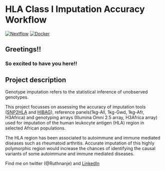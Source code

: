 # HLA Class I Imputation Accuracy Workflow

[![Nextflow](https://img.shields.io/badge/nextflow-%E2%89%A520.04.0-brightgreen.svg)](https://www.nextflow.io/)
[![Docker](https://img.shields.io/badge/docker%20registry-Quay.io-red)](https://quay.io/repository/nanjalaruth/impute-hla?tab=tags)

## Greetings!!
### So excited to have you here!!

## Project description
Genotype imputation refers to the statistical inference of unobserved genotypes.

This project focusses on assessing the accuracy of imputation tools ([SNP2HLA](http://software.broadinstitute.org/mpg/snp2hla/) and [HIBAG](https://github.com/zhengxwen/HIBAG)), reference panels(1kg-All, 1kg-Gwd, 1kg-Afr, H3Africa) and genotyping arrays (Illumina Omni 2.5 array, H3Africa array) used for imputation of the human leukocyte antigen (HLA) region in selected African populations. 

The HLA region has been associated to autoimmune and immune mediated diseases such as rheumatoid arthritis. Accurate imputation of this highly polymorphic region would increase the chances of identifying the causal variants of some autoimmune and immune mediated diseases.
















Find me on twitter (@Ruthnanje) and [LinkedIn](https://www.linkedin.com/in/ruth-nanjala-17991117a/)

